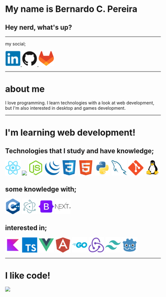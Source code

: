 # My name is Bernardo C. Pereira
## Hey nerd, what's up?
---
my social;

<div>
	<a href="https://www.linkedin.com/in/bernardo-cardoso-pereira/">
		<img style="width: 50px;" src="https://raw.githubusercontent.com/devicons/devicon/1119b9f84c0290e0f0b38982099a2bd027a48bf1/icons/linkedin/linkedin-original.svg">
	</a>
	<a href="https://github.com/xtvlw">
		<img style="width: 50px;" src="https://raw.githubusercontent.com/devicons/devicon/1119b9f84c0290e0f0b38982099a2bd027a48bf1/icons/github/github-original.svg">
	</a>
	<a href="https://gitlab.com/NightShine">
		<img style="width: 50px;" src="https://raw.githubusercontent.com/devicons/devicon/1119b9f84c0290e0f0b38982099a2bd027a48bf1/icons/gitlab/gitlab-original.svg">
	</a>
</div>

---

# about me

I love programming. I learn technologies with a look at web development, but I'm also interested in desktop and games development.

---

# I'm learning web development!

## Technologies that I study and have knowledge;
<div>
  <!--react.js-->
  <img style="width: 50px;" src="https://raw.githubusercontent.com/devicons/devicon/1119b9f84c0290e0f0b38982099a2bd027a48bf1/icons/react/react-original.svg"/> 
  <!--js-->
  <img style="width: 50px;" src="https://upload.wikimedia.org/wikipedia/commons/thumb/9/99/Unofficial_JavaScript_logo_2.svg/512px-Unofficial_JavaScript_logo_2.svg.png?20141107110902v">
  <!--node.js--> 
  <img style="width: 50px;" src="https://raw.githubusercontent.com/devicons/devicon/1119b9f84c0290e0f0b38982099a2bd027a48bf1/icons/nodejs/nodejs-original.svg">
  <!--jQuery-->
  <img style="width: 50px;" src="https://raw.githubusercontent.com/devicons/devicon/1119b9f84c0290e0f0b38982099a2bd027a48bf1/icons/jquery/jquery-original.svg">  
  <!--css-->
  <img style="width: 50px;" src="https://raw.githubusercontent.com/devicons/devicon/1119b9f84c0290e0f0b38982099a2bd027a48bf1/icons/css3/css3-original.svg"> 
  <!--html-->
  <img style="width: 50px;" src="https://raw.githubusercontent.com/devicons/devicon/1119b9f84c0290e0f0b38982099a2bd027a48bf1/icons/html5/html5-original.svg">
  <!--python-->
  <img style="width: 50px;" src="https://raw.githubusercontent.com/devicons/devicon/1119b9f84c0290e0f0b38982099a2bd027a48bf1/icons/python/python-original.svg">
  <!--git-->
  <img style="width: 50px;" src="https://raw.githubusercontent.com/devicons/devicon/1119b9f84c0290e0f0b38982099a2bd027a48bf1/icons/mysql/mysql-original.svg"> 
  <!--git-->
  <img style="width: 50px;" src="https://raw.githubusercontent.com/devicons/devicon/1119b9f84c0290e0f0b38982099a2bd027a48bf1/icons/git/git-original.svg">
  <!--linux-->
  <img style="width: 50px;" src="https://raw.githubusercontent.com/devicons/devicon/1119b9f84c0290e0f0b38982099a2bd027a48bf1/icons/linux/linux-original.svg"> 


</div>

## some knowledge with;
<div>
  <!--c++-->
  <img style="width: 50px;" src="https://raw.githubusercontent.com/devicons/devicon/1119b9f84c0290e0f0b38982099a2bd027a48bf1/icons/cplusplus/cplusplus-original.svg">
  <!--electron-->
  <img style="width: 50px;" src="https://raw.githubusercontent.com/devicons/devicon/1119b9f84c0290e0f0b38982099a2bd027a48bf1/icons/electron/electron-original.svg">
  <!--bootstrap-->
  <img style="width: 50px;" src="https://raw.githubusercontent.com/devicons/devicon/1119b9f84c0290e0f0b38982099a2bd027a48bf1/icons/bootstrap/bootstrap-original.svg"> 
  <!--next.JS-->
  <img style="width: 50px;" src="https://raw.githubusercontent.com/devicons/devicon/1119b9f84c0290e0f0b38982099a2bd027a48bf1/icons/nextjs/nextjs-original-wordmark.svg">

</div>

## interested in;
<div>
  <!--kotlin-->
  <img style="width: 50px; align-items: center; " src="https://raw.githubusercontent.com/devicons/devicon/1119b9f84c0290e0f0b38982099a2bd027a48bf1/icons/kotlin/kotlin-original.svg"> 
  <!--typecript-->
  <img style="width: 50px;" src="https://raw.githubusercontent.com/devicons/devicon/1119b9f84c0290e0f0b38982099a2bd027a48bf1/icons/typescript/typescript-plain.svg">
  <!--vue.JS-->
  <img style="width: 50px;" src="https://raw.githubusercontent.com/devicons/devicon/1119b9f84c0290e0f0b38982099a2bd027a48bf1/icons/vuejs/vuejs-original.svg"> 
  <!--angular-->
  <img style="width: 50px;" src="https://raw.githubusercontent.com/devicons/devicon/1119b9f84c0290e0f0b38982099a2bd027a48bf1/icons/angularjs/angularjs-plain.svg"> 
  <!--golang-->
  <img style="width: 50px;" src="https://raw.githubusercontent.com/devicons/devicon/1119b9f84c0290e0f0b38982099a2bd027a48bf1/icons/go/go-original-wordmark.svg">
  <!--redux-->
  <img style="width: 50px;" src="https://raw.githubusercontent.com/devicons/devicon/1119b9f84c0290e0f0b38982099a2bd027a48bf1/icons/redux/redux-original.svg">
  <!--tailwind-->
  <img style="width: 50px;" src="https://raw.githubusercontent.com/devicons/devicon/1119b9f84c0290e0f0b38982099a2bd027a48bf1/icons/tailwindcss/tailwindcss-plain.svg">
  <!--godot-->
  <img style="width: 50px;" src="https://raw.githubusercontent.com/devicons/devicon/1119b9f84c0290e0f0b38982099a2bd027a48bf1/icons/godot/godot-original.svg">
</div>

---

# I like code!
<div>
  <!--language percent-->
  <img style="width: fit-content;" src="https://github-readme-stats.vercel.app/api/top-langs/?username=xtvlw&layout=compact&langs_count=7" />
</div>
